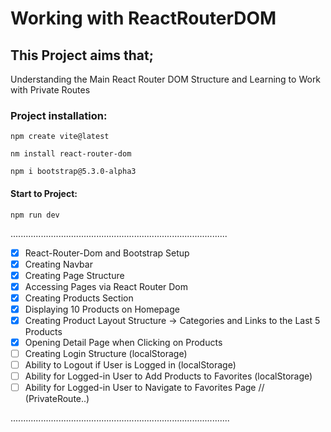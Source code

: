 # Working with ReactRouterDOM

## This Project aims that;
Understanding the Main React Router DOM Structure and Learning to Work with Private Routes


### Project installation:
````
npm create vite@latest

nm install react-router-dom

npm i bootstrap@5.3.0-alpha3
````

#### Start to Project:
````
npm run dev
````

......................................................................................
-[x] React-Router-Dom and Bootstrap Setup
-[x] Creating Navbar
-[x] Creating Page Structure
-[x] Accessing Pages via React Router Dom
-[x] Creating Products Section
-[x] Displaying 10 Products on Homepage
-[x] Creating Product Layout Structure -> Categories and Links to the Last 5 Products
-[x] Opening Detail Page when Clicking on Products
-[ ] Creating Login Structure (localStorage)
-[ ] Ability to Logout if User is Logged in (localStorage)
-[ ] Ability for Logged-in User to Add Products to Favorites (localStorage)
-[ ] Ability for Logged-in User to Navigate to Favorites Page // (PrivateRoute..)

.......................................................................................
